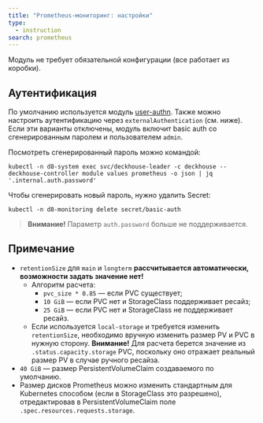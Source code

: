 ```yaml
---
title: "Prometheus-мониторинг: настройки"
type:
  - instruction
search: prometheus
---
```


Модуль не требует обязательной конфигурации (все работает из коробки).

<!-- SCHEMA -->

## Аутентификация

По умолчанию используется модуль [user-authn](/documentation/v1/modules/150-user-authn/). Также можно настроить аутентификацию через `externalAuthentication` (см. ниже).
Если эти варианты отключены, модуль включит basic auth со сгенерированным паролем и пользователем `admin`.

Посмотреть сгенерированный пароль можно командой:

```shell
kubectl -n d8-system exec svc/deckhouse-leader -c deckhouse -- deckhouse-controller module values prometheus -o json | jq '.internal.auth.password'
```

Чтобы сгенерировать новый пароль, нужно удалить Secret:

```shell
kubectl -n d8-monitoring delete secret/basic-auth
```

> **Внимание!** Параметр `auth.password` больше не поддерживается.

## Примечание

* `retentionSize` для `main` и `longterm` **рассчитывается автоматически, возможности задать значение нет!**
  * Алгоритм расчета:
    * `pvc_size * 0.85` — если PVC существует;
    * `10 GiB` — если PVC нет и StorageClass поддерживает ресайз;
    * `25 GiB` — если PVC нет и StorageClass не поддерживает ресайз.
  * Если используется `local-storage` и требуется изменить `retentionSize`, необходимо вручную изменить размер PV и PVC в нужную сторону. **Внимание!** Для расчета берется значение из `.status.capacity.storage` PVC, поскольку оно отражает реальный размер PV в случае ручного ресайза.
* `40 GiB` — размер PersistentVolumeClaim создаваемого по умолчанию.
* Размер дисков Prometheus можно изменить стандартным для Kubernetes способом (если в StorageClass это разрешено), отредактировав в PersistentVolumeClaim поле `.spec.resources.requests.storage`.
